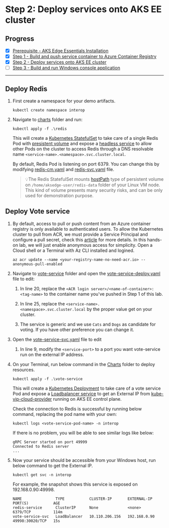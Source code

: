 # Step 2: Deploy services onto AKS EE cluster

## Progress

- [x] [Prerequisite - AKS Edge Essentials Installation](../../install/install.md)
- [x] [Step 1 - Build and push service container to Azure Container Registry](./01_build_and_push.md)
- [X] [Step 2 - Deploy services onto AKS EE cluster](./02_deploy.md)
- [ ] [Step 3 - Build and run Windows console application](./03_win_app.md)

---

## Deploy Redis

1. First create a namespace for your demo artifacts.
   
    ```
    kubectl create namespace interop
    ```

2. Navigate to [charts](../charts/) folder and run:
   
    ```
    kubectl apply -f .\redis
    ```

    This will create a [Kubernetes StatefulSet](https://kubernetes.io/docs/concepts/workloads/controllers/statefulset/) to take care of a single Redis Pod with [presistent volume](https://kubernetes.io/docs/concepts/storage/persistent-volumes/) and expose a [headless service](https://kubernetes.io/docs/concepts/services-networking/service/#headless-services) to allow other Pods on the cluster to access Redis through a DNS resolvable name `<service-name>.<namespace>.svc.cluster.local`.
    
    By default, Redis Pod is listening on port 6379. You can change this by modifying [redis-cm.yaml](../charts/redis/redis-cm.yaml) and [redis-svc.yaml](../charts/redis/redis-svc.yaml) file.

    > 💡The Redis StatefulSet mounts [hostPath](https://kubernetes.io/docs/concepts/storage/volumes/#hostpath) type of persistent volume on `/home/aksedge-user/redis-data` folder of your Linux VM node. This kind of volume presents many security risks, and can be only used for demonstration purpose.

## Deploy Vote service

1. By default, access to pull or push content from an Azure container registry is only available to authenticated users. To allow the Kubernetes cluster to pull from ACR, we must provide a Service Principal and configure a pull secret, check this [article](https://learn.microsoft.com/en-us/azure/container-registry/container-registry-auth-kubernetes) for more details. In this hands-on lab, we will just enable anonymous access for simplicity. Open a Cloud shell or a Terminal with Az CLI installed and logined.

    ```
    az acr update --name <your-registry-name-no-need-acr.io> --anonymous-pull-enabled
    ```

2. Navigate to [vote-service](../charts/vote-service/) folder and open the [vote-service-deploy.yaml](../charts/vote-service/vote-service-deploy.yaml) file to edit:

   1. In line 20, replace the `<ACR login server>/<name-of-container>:<tag-name>` to the container name you've pushed in Step 1 of this lab.

   2. In line 25, replace the `<service-name>.<namespace>.svc.cluster.local` by the proper value get on your cluster.
   
   3. The service is generic and we use `Cats` and `Dogs` as candidate for voting. If you have other preference you can change it. 

3. Open the [vote-service-svc.yaml](../charts/vote-service/vote-service-svc.yaml) file to edit

   1. In line 9, modify the `<service-port>` to a port you want vote-service run on the external IP address.

4. On your Terminal, run below command in the [Charts](../charts/) folder to deploy resources.

    ```
    kubectl apply -f .\vote-service
    ```

    This will create a [Kubernetes Deployment](https://kubernetes.io/docs/concepts/workloads/controllers/deployment/) to take care of a vote service Pod and expose a [Loadbalancer service](https://kubernetes.io/docs/concepts/services-networking/service/#loadbalancer) to get an External IP from [kube-vip-cloud-provider](https://github.com/kube-vip/kube-vip-cloud-provider) running on AKS EE control plane. 
    
    Check the connection to Redis is successful by running below command, replacing the pod name with your own:

    ```
    kubectl logs <vote-service-pod-name> -n interop
    ```

    If there is no problem, you will be able to see similar logs like below:

    ```
    gRPC Server started on port 49999
    Connected to Redis server
    ...
    ```

5. Now your service should be accessible from your Windows host, run below command to get the External IP. 
   
    ```
    kubectl get svc -n interop
    ```

    For example, the snapshot shows this service is exposed on 192.168.0.90:49998. 

    ```
    NAME               TYPE           CLUSTER-IP       EXTERNAL-IP    PORT(S)           AGE
    redis-service      ClusterIP      None             <none>         6379/TCP          114m
    vote-service-svc   LoadBalancer   10.110.206.156   192.168.0.90   49998:30020/TCP   15s
    ```
